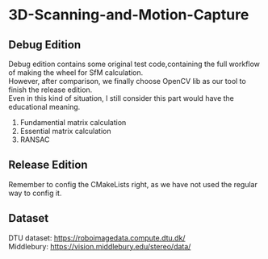# 3D-Scanning-and-Motion-Capture

## Debug Edition
Debug edition contains some original test code,containing the full workflow of making the wheel for SfM calculation.  
However, after comparison, we finally choose OpenCV lib as our tool to finish the release edition.  
Even in this kind of situation, I still consider this part would have the educational meaning.  
 1. Fundamential matrix calculation  
 2. Essential matrix calculation  
 3. RANSAC  

## Release Edition
Remember to config the CMakeLists right, as we have not used the regular way to config it.

## Dataset
DTU dataset: https://roboimagedata.compute.dtu.dk/  
Middlebury: https://vision.middlebury.edu/stereo/data/